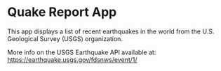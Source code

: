 Quake Report App
===================================

This app displays a list of recent earthquakes in the world
from the U.S. Geological Survey (USGS) organization.

 
More info on the USGS Earthquake API available at:
https://earthquake.usgs.gov/fdsnws/event/1/

 
